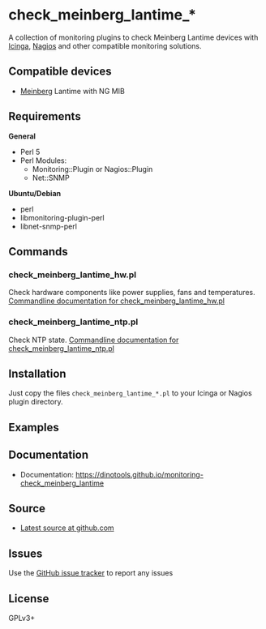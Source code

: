 check_meinberg_lantime_*
========================

A collection of monitoring plugins to check Meinberg Lantime devices with [Icinga](https://icinga.com/), [Nagios](https://www.nagios.org/) and other compatible monitoring solutions.

Compatible devices
------------------

- [Meinberg](https://www.meinbergglobal.com/) Lantime with NG MIB


Requirements
------------

**General**

- Perl 5
- Perl Modules:
    - Monitoring::Plugin or Nagios::Plugin
    - Net::SNMP

**Ubuntu/Debian**

- perl
- libmonitoring-plugin-perl
- libnet-snmp-perl


Commands
--------

### check_meinberg_lantime_hw.pl

Check hardware components like power supplies, fans and temperatures. [Commandline documentation for check_meinberg_lantime_hw.pl](https://dinotools.github.io/monitoring-check_meinberg_lantime/commands/check_meinberg_lantime_hw/)

### check_meinberg_lantime_ntp.pl

Check NTP state. [Commandline documentation for check_meinberg_lantime_ntp.pl](https://dinotools.github.io/monitoring-check_meinberg_lantime/commands/check_meinberg_lantime_ntp/)

Installation
------------

Just copy the files `check_meinberg_lantime_*.pl` to your Icinga or Nagios plugin directory.

Examples
--------


Documentation
-------------

- Documentation: https://dinotools.github.io/monitoring-check_meinberg_lantime

Source
------

- [Latest source at github.com](https://github.com/DinoTools/monitoring-check_meinberg_lantime)

Issues
------

Use the [GitHub issue tracker](https://github.com/DinoTools/monitoring-check_meinberg_lantime/issues) to report any issues

License
-------

GPLv3+
